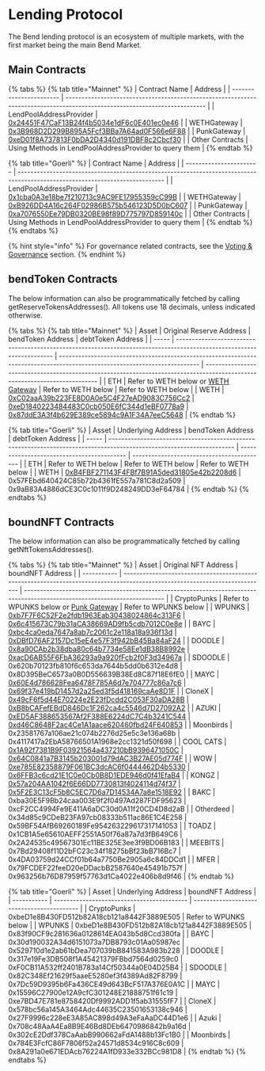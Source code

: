 # Lending Protocol

The Bend lending protocol is an ecosystem of multiple markets, with the first market being the main Bend Market.

## Main Contracts

{% tabs %}
{% tab title="Mainnet" %}
| Contract Name           | Address                                                                                                                    |
| ----------------------- | -------------------------------------------------------------------------------------------------------------------------- |
| LendPoolAddressProvider | [0x24451F47CaF13B24f4b5034e1dF6c0E401ec0e46](https://etherscan.io/address/0x24451f47caf13b24f4b5034e1df6c0e401ec0e46#code) |
| WETHGateway             | [0x3B968D2D299B895A5Fcf3BBa7A64ad0F566e6F88](https://etherscan.io/address/0x3B968D2D299B895A5Fcf3BBa7A64ad0F566e6F88)      |
| PunkGateway             | [0xeD01f8A737813F0bDA2D4340d191DBF8c2Cbcf30](https://etherscan.io/address/0xeD01f8A737813F0bDA2D4340d191DBF8c2Cbcf30)      |
| Other Contracts         | Using Methods in LendPoolAddressProvider to query them                                                                     |
{% endtab %}

{% tab title="Goerli" %}
| Contract Name           | Address                                                                                                                      |
| ----------------------- | ---------------------------------------------------------------------------------------------------------------------------- |
| LendPoolAddressProvider | [0x1cba0A3e18be7f210713c9AC9FE17955359cC99B](https://goerli.etherscan.io/address/0x1cba0A3e18be7f210713c9AC9FE17955359cC99B) |
| WETHGateway             | [0xB926DD4A16c264F02986B575b546123D5D0bC607](https://goerli.etherscan.io/address/0xB926DD4A16c264F02986B575b546123D5D0bC607) |
| PunkGateway             | [0xa7076550Ee79DB0320BE98f89D775797D859140c](https://goerli.etherscan.io/address/0xa7076550Ee79DB0320BE98f89D775797D859140c) |
| Other Contracts         | Using Methods in LendPoolAddressProvider to query them                                                                       |
{% endtab %}
{% endtabs %}

{% hint style="info" %}
For governance related contracts, see the [Voting & Governance](../protocol-governance/voting-and-governance.md) section.
{% endhint %}

## bendToken Contracts

The below information can also be programmatically fetched by calling getReserveTokensAddresses(). All tokens use 18 decimals, unless indicated otherwise.

{% tabs %}
{% tab title="Mainnet" %}
| Asset | Original Reserve Address                                                                                              | bendToken Address                                                                                                          | debtToken Address                                                                                                          |
| ----- | --------------------------------------------------------------------------------------------------------------------- | -------------------------------------------------------------------------------------------------------------------------- | -------------------------------------------------------------------------------------------------------------------------- |
| ETH   | Refer to WETH below or [WETH Gateway](../lending-protocol/weth-gateway.md#methods)                                    | Refer to WETH below                                                                                                        | Refer to WETH below                                                                                                        |
| WETH  | [0xC02aaA39b223FE8D0A0e5C4F27eAD9083C756Cc2](https://etherscan.io/address/0xC02aaA39b223FE8D0A0e5C4F27eAD9083C756Cc2) | [0xeD1840223484483C0cb050E6fC344d1eBF0778a9](https://etherscan.io/address/0xeD1840223484483C0cb050E6fC344d1eBF0778a9#code) | [0x87ddE3A3f4b629E389ce5894c9A1F34A7eeC5648](https://etherscan.io/address/0x87ddE3A3f4b629E389ce5894c9A1F34A7eeC5648#code) |
{% endtab %}

{% tab title="Goerli" %}
| Asset | Underlying Address                                                                                                    | bendToken Address                          | debtToken Address                          |
| ----- | --------------------------------------------------------------------------------------------------------------------- | ------------------------------------------ | ------------------------------------------ |
| ETH   | Refer to WETH below                                                                                                   | Refer to WETH below                        | Refer to WETH below                        |
| WETH  | [0xB4FBF271143F4FBf7B91A5ded31805e42b2208d6](https://etherscan.io/address/0x3B968D2D299B895A5Fcf3BBa7A64ad0F566e6F88) | 0x57FEbd640424C85b72b4361fE557a781C8d2a509 | 0x9aB83A4886dCE3C0c1011f9D248249DD3eF64784 |
{% endtab %}
{% endtabs %}

## boundNFT Contracts

The below information can also be programmatically fetched by calling getNftTokensAddresses().

{% tabs %}
{% tab title="Mainnet" %}
| Asset       | Original NFT Address                                                                                                        | boundNFT Address                                                                                                           |
| ----------- | --------------------------------------------------------------------------------------------------------------------------- | -------------------------------------------------------------------------------------------------------------------------- |
| CryptoPunks | Refer to WPUNKS below or [Punk Gateway](../lending-protocol/punk-gateway.md#borroweth)                                      | Refer to WPUNKS below                                                                                                      |
| WPUNKS      |  [0xb7F7F6C52F2e2fdb1963Eab30438024864c313F6](https://etherscan.io/address/0xb7F7F6C52F2e2fdb1963Eab30438024864c313F6#code) | [0x6c415673C79b31aCA38669AD9fb5cdb7012C0e8e](https://etherscan.io/address/0x6c415673C79b31aCA38669AD9fb5cdb7012C0e8e#code) |
| BAYC        | [0xbc4ca0eda7647a8ab7c2061c2e118a18a936f13d](https://etherscan.io/address/0xbc4ca0eda7647a8ab7c2061c2e118a18a936f13d#code)  | [0xDBfD76AF2157Dc15eE4e57F3f942bB45Ba84aF24](https://etherscan.io/address/0xDBfD76AF2157Dc15eE4e57F3f942bB45Ba84aF24#code) |
| DOODLE      | [0x8a90CAb2b38dba80c64b7734e58Ee1dB38B8992e](https://etherscan.io/address/0x8a90CAb2b38dba80c64b7734e58Ee1dB38B8992e)       | [0xacD6AB55F6FbA36293a9a920fFcb2f0F3d34967a](https://etherscan.io/address/0xacD6AB55F6FbA36293a9a920fFcb2f0F3d34967a)      |
| SDOODLE     | 0x620b70123fb810f6c653da7644b5dd0b6312e4d8                                                                                  | 0x8D395BeC6573a0B0D556639B38Ed8C87f18E6fE0                                                                                 |
| MAYC        | [0x60E4d786628Fea6478F785A6d7e704777c86a7c6](https://etherscan.io/address/0x60E4d786628Fea6478F785A6d7e704777c86a7c6)       | [0x69f37e419bD1457d2a25ed3f5d418169caAe8D1F](https://etherscan.io/address/0x69f37e419bD1457d2a25ed3f5d418169caAe8D1F)      |
| CloneX      | [0x49cF6f5d44E70224e2E23fDcdd2C053F30aDA28B](https://etherscan.io/address/0x49cF6f5d44E70224e2E23fDcdd2C053F30aDA28B)       | [0xB8bCAFefEBdD846Dc1F262ca4c5546d7D27092A2](https://etherscan.io/address/0xB8bCAFefEBdD846Dc1F262ca4c5546d7D27092A2)      |
| AZUKI       | [0xED5AF388653567Af2F388E6224dC7C4b3241C544](https://etherscan.io/address/0xED5AF388653567Af2F388E6224dC7C4b3241C544)       | [0xd46C8648F2ac4Ce1A1aace620460fbd24F640853](https://etherscan.io/address/0xd46C8648F2ac4Ce1A1aace620460fbd24F640853)      |
| Moonbirds   | 0x23581767a106ae21c074b2276d25e5c3e136a68b                                                                                  | 0x4117417a2EbA58766501A1968e2cc1321d50f698                                                                                 |
| COOL CATS   | [0x1A92f7381B9F03921564a437210bB9396471050C](https://etherscan.io/address/0x1A92f7381B9F03921564a437210bB9396471050C)       | [0x64C0841a7B3145b203001d79dAC3B27AE05d774F](https://etherscan.io/address/0x64C0841a7B3145b203001d79dAC3B27AE05d774F)      |
| WOW         | [0xe785E82358879F061BC3dcAC6f0444462D4b5330](https://etherscan.io/address/0xe785E82358879F061BC3dcAC6f0444462D4b5330)       | [0x6FFB3c6cd21E1C0e0Cb0B8D1EDE946d0f41EfaB4](https://etherscan.io/address/0x6FFB3c6cd21E1C0e0Cb0B8D1EDE946d0f41EfaB4)      |
| KONGZ       | [0x57a204AA1042f6E66DD7730813f4024114d74f37](https://etherscan.io/address/0x57a204AA1042f6E66DD7730813f4024114d74f37)       | [0x5F2E3C13cF5b8C5EC7D6a7D14534A7a8e1518E92](https://etherscan.io/address/0x5F2E3C13cF5b8C5EC7D6a7D14534A7a8e1518E92)      |
| BAKC        | 0xba30E5F9Bb24caa003E9f2f0497Ad287FDF95623                                                                                  | 0xcF2CC4994Fe9E411A6aDC30d0A11f20CD4D8d2aB                                                                                 |
| Otherdeed   | 0x34d85c9CDeB23FA97cb08333b511ac86E1C4E258                                                                                  | 0x59BF54AfB69260189Fe954263229617317141053                                                                                 |
| TOADZ       | 0x1CB1A5e65610AEFF2551A50f76a87a7d3fB649C6                                                                                  | 0x2A24535c49567301Ec11BE325E3ee3f9BD06B183                                                                                 |
| MEEBITS     | 0x7Bd29408f11D2bFC23c34f18275bBf23bB716Bc7                                                                                  | 0x4DA03759d24CCf01b64a7750Be2905a6c84DDCd1                                                                                 |
| MFER        | 0x79FCDEF22feeD20eDDacbB2587640e45491b757f                                                                                  | 0x963256b76D87959f57763d1Ca4022e406b8d9f46                                                                                 |
{% endtab %}

{% tab title="Goerli" %}
| Asset       | Underlying Address                         | boundNFT Address                           |
| ----------- | ------------------------------------------ | ------------------------------------------ |
| CryptoPunks | 0xbeD1e8B430FD512b82A18cb121a8442F3889E505 | Refer to WPUNKS below                      |
| WPUNKS      | 0xbeD1e8B430FD512b82A18cb121a8442F3889E505 | 0x83f90CF9c281636a0128614EA043b5d8Ccd380fa |
| BAYC        | 0x30d190032A34d6151073a7DB8793c01Aa05987ec | 0x529710d1e2ab61bDea707039bB841583A983b228 |
| DOODLE      | 0x317e19Fe3DB508f1A45421379FBbd7564d0259c0 | 0xF0CB11A532ff2401B783a14Cf50344a0E04D25B4 |
| SDOODLE     | 0x82C348Ef21629f5aaeE5280ef3f4389Ad82F8799 | 0x7Dc59D9395b6Fa436CE49d643BcF517A376E0A1C |
| MAYC        | 0x15596C27900e12A9cfC301248E21888751f61c19 | 0xe7BD47E781e8758420Df9992ADD1f5ab31555fF7 |
| CloneX      | 0x578bc56a145A3464Adc44635C23501653138c946 | 0x27F9996c228eE3A85AC898d49A3eFaAaDC44D1e6 |
| Azuki       | 0x708c48AaA4Ea8B9E46Bd8DEb6470986842b9a16d | 0x302cE2Ddf378CaAabB990662aFdA1488b13Fc1B0 |
| Moonbirds   | 0x784E3FcfC86F7806f52a24571d8534c916C8c609 | 0x8A291a0e671EDAcb76224A1fD933e332BCc981D8 |
{% endtab %}
{% endtabs %}
